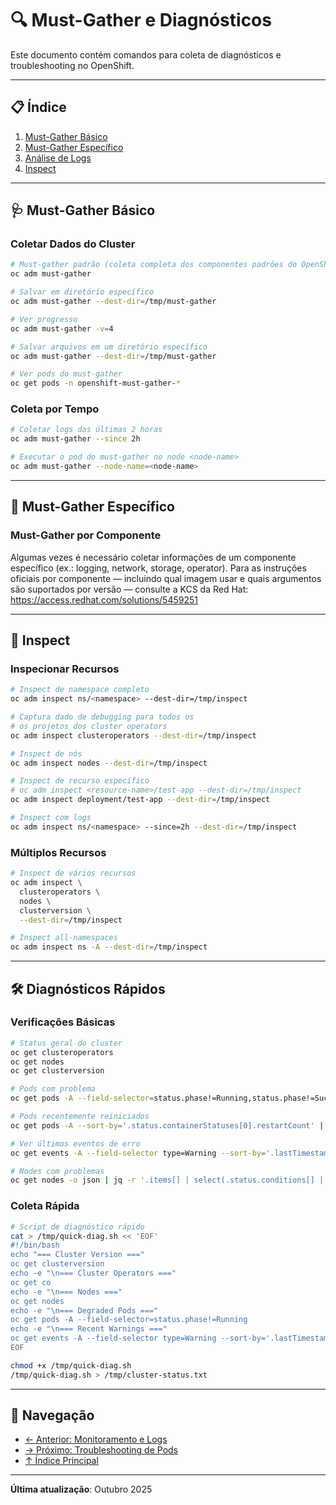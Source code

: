 # 🔍 Must-Gather e Diagnósticos

Este documento contém comandos para coleta de diagnósticos e troubleshooting no OpenShift.

---

## 📋 Índice

1. [Must-Gather Básico](#must-gather-básico)
2. [Must-Gather Específico](#must-gather-específico)
3. [Análise de Logs](#análise-de-logs)
4. [Inspect](#inspect)

---

## 🩺 Must-Gather Básico

### Coletar Dados do Cluster
```bash ignore-test
# Must-gather padrão (coleta completa dos componentes padrões do OpenShift)
oc adm must-gather
```

```bash ignore-test
# Salvar em diretório específico
oc adm must-gather --dest-dir=/tmp/must-gather
```

```bash ignore-test
# Ver progresso
oc adm must-gather -v=4
```

```bash ignore-test
# Salvar arquivos em um diretório específico
oc adm must-gather --dest-dir=/tmp/must-gather
```

```bash ignore-test
# Ver pods do must-gather
oc get pods -n openshift-must-gather-*
```

### Coleta por Tempo
```bash ignore-test
# Coletar logs das últimas 2 horas
oc adm must-gather --since 2h
```

```bash ignore-test
# Executar o pod do must-gather no node <node-name>
oc adm must-gather --node-name=<node-name>
```

---

## 🎯 Must-Gather Específico

### Must-Gather por Componente

Algumas vezes é necessário coletar informações de um componente específico (ex.: logging, network, storage, operator). Para as instruções oficiais por componente — incluindo qual imagem usar e quais argumentos são suportados por versão — consulte a KCS da Red Hat:
https://access.redhat.com/solutions/5459251

---

## 🔬 Inspect

### Inspecionar Recursos
```bash ignore-test
# Inspect de namespace completo
oc adm inspect ns/<namespace> --dest-dir=/tmp/inspect
```

```bash ignore-test
# Captura dado de debugging para todos os
# os projetos dos cluster operators
oc adm inspect clusteroperators --dest-dir=/tmp/inspect
```

```bash ignore-test
# Inspect de nós
oc adm inspect nodes --dest-dir=/tmp/inspect
```

```bash ignore-test
# Inspect de recurso específico
# oc adm inspect <resource-name>/test-app --dest-dir=/tmp/inspect
oc adm inspect deployment/test-app --dest-dir=/tmp/inspect
```

```bash ignore-test
# Inspect com logs
oc adm inspect ns/<namespace> --since=2h --dest-dir=/tmp/inspect
```

### Múltiplos Recursos
```bash ignore-test
# Inspect de vários recursos
oc adm inspect \
  clusteroperators \
  nodes \
  clusterversion \
  --dest-dir=/tmp/inspect
```

```bash ignore-test
# Inspect all-namespaces
oc adm inspect ns -A --dest-dir=/tmp/inspect
```

---

## 🛠️ Diagnósticos Rápidos

### Verificações Básicas
```bash
# Status geral do cluster
oc get clusteroperators
oc get nodes
oc get clusterversion
```

```bash
# Pods com problema
oc get pods -A --field-selector=status.phase!=Running,status.phase!=Succeeded
```

```bash ignore-test
# Pods recentemente reiniciados
oc get pods -A --sort-by='.status.containerStatuses[0].restartCount' | tail -20
```

```bash
# Ver últimos eventos de erro
oc get events -A --field-selector type=Warning --sort-by='.lastTimestamp' | tail -20
```

```bash ignore-test
# Nodes com problemas
oc get nodes -o json | jq -r '.items[] | select(.status.conditions[] | select(.type=="Ready" and .status!="True")) | .metadata.name'
```

### Coleta Rápida
```bash
# Script de diagnóstico rápido
cat > /tmp/quick-diag.sh << 'EOF'
#!/bin/bash
echo "=== Cluster Version ==="
oc get clusterversion
echo -e "\n=== Cluster Operators ==="
oc get co
echo -e "\n=== Nodes ==="
oc get nodes
echo -e "\n=== Degraded Pods ==="
oc get pods -A --field-selector=status.phase!=Running
echo -e "\n=== Recent Warnings ==="
oc get events -A --field-selector type=Warning --sort-by='.lastTimestamp' | tail -20
EOF
```

```bash
chmod +x /tmp/quick-diag.sh
/tmp/quick-diag.sh > /tmp/cluster-status.txt
```

---

## 📖 Navegação

- [← Anterior: Monitoramento e Logs](11-monitoramento-logs.md)
- [→ Próximo: Troubleshooting de Pods](13-troubleshooting-pods.md)
- [↑ Índice Principal](README.md)

---

**Última atualização**: Outubro 2025

